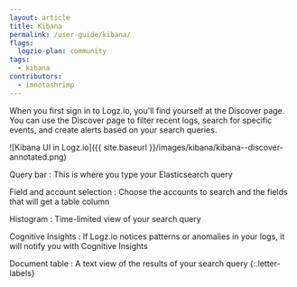 ```yaml
---
layout: article
title: Kibana
permalink: /user-guide/kibana/
flags:
  logzio-plan: community
tags:
  - kibana
contributors:
  - imnotashrimp
---
```


When you first sign in to Logz.io, you'll find yourself at the Discover page. You can use the Discover page to filter recent logs, search for specific events, and create alerts based on your search queries.

![Kibana UI in Logz.io]({{ site.baseurl }}/images/kibana/kibana--discover-annotated.png)

Query bar
: This is where you type your Elasticsearch query

Field and account selection
: Choose the accounts to search and the fields that will get a table column

Histogram
: Time-limited view of your search query

Cognitive Insights
: If Logz.io notices patterns or anomalies in your logs, it will notify you with Cognitive Insights

Document table
: A text view of the results of your search query
{:.letter-labels}
